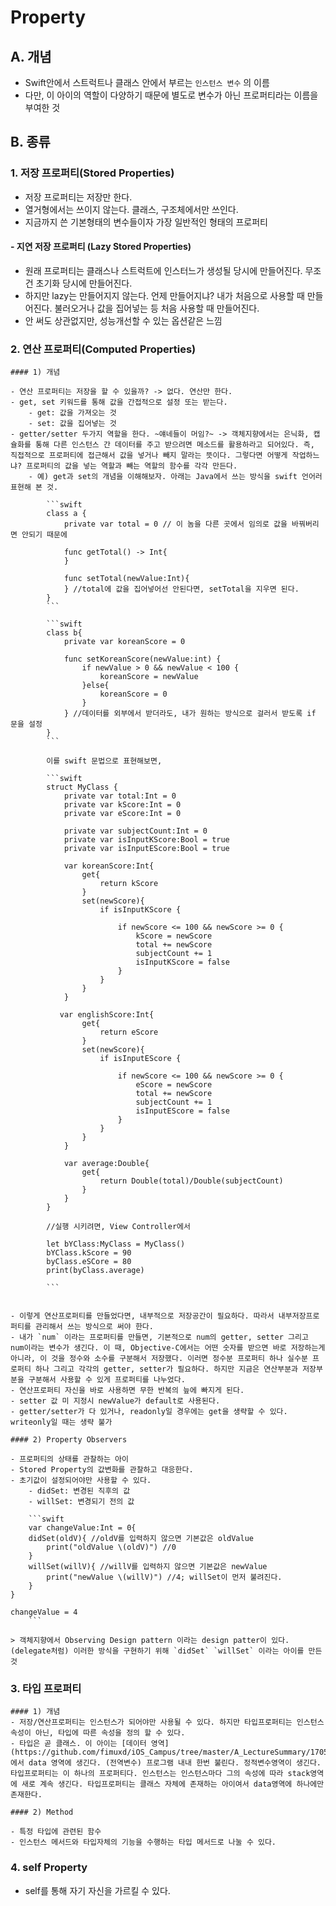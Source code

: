 # Property

## A. 개념

- Swift안에서 스트럭트나 클래스 안에서 부르는 `인스턴스 변수` 의 이름
- 다만, 이 아이의 역할이 다양하기 때문에 별도로 변수가 아닌 프로퍼티라는 이름을 부여한 것

## B. 종류

### 1. 저장 프로퍼티(Stored Properties)

- 저장 프로퍼티는 저장만 한다.
- 열거형에서는 쓰이지 않는다. 클래스, 구조체에서만 쓰인다.
- 지금까지 쓴 기본형태의 변수들이자 가장 일반적인 형태의 프로퍼티

#### - 지연 저장 프로퍼티 (Lazy Stored Properties)

- 원래 프로퍼티는 클래스나 스트럭트에 인스터느가 생성될 당시에 만들어진다. 무조건 초기화 당시에 만들어진다.
- 하지만 lazy는 만들어지지 않는다. 언제 만들어지냐? 내가 처음으로 사용할 때 만들어진다. 불러오거나 값을 집어넣는 등 처음 사용할 때 만들어진다.
- 안 써도 상관없지만, 성능개선할 수 있는 옵션같은 느낌

### 2. 연산 프로퍼티(Computed Properties)

	#### 1) 개념
	
	- 연산 프로퍼티는 저장을 할 수 있을까? -> 없다. 연산만 한다.
	- get, set 키워드를 통해 값을 간접적으로 설정 또는 받는다.
		- get: 값을 가져오는 것
		- set: 값을 집어넣는 것
	- getter/setter 두가지 역할을 한다. ~얘네들이 머임?~ -> 객체지향에서는 은닉화, 캡슐화를 통해 다른 인스턴스 간 데이터를 주고 받으려면 메소드를 활용하라고 되어있다. 즉, 직접적으로 프로퍼티에 접근해서 값을 넣거나 빼지 말라는 뜻이다. 그렇다면 어떻게 작업하느냐? 프로퍼티의 값을 넣는 역할과 빼는 역할의 함수를 각각 만든다.
		- 예) get과 set의 개념을 이해해보자. 아래는 Java에서 쓰는 방식을 swift 언어러 표현해 본 것.
	
			```swift
			class a {
				private var total = 0 // 이 놈을 다른 곳에서 임의로 값을 바꿔버리면 안되기 때문에
				
				func getTotal() -> Int{
				}
				
				func setTotal(newValue:Int){
				} //total에 값을 집어넣어선 안된다면, setTotal을 지우면 된다.
			}
			```
			
			```swift
			class b{
				private var koreanScore = 0
				
				func setKoreanScore(newValue:int) {
					if newValue > 0 && newValue < 100 {
						koreanScore = newValue
					}else{
						koreanScore = 0
					}
				} //데이터를 외부에서 받더라도, 내가 원하는 방식으로 걸러서 받도록 if 문을 설정
			}
			```
			
			이를 swift 문법으로 표현해보면,
			
			```swift
			struct MyClass {
				private var total:Int = 0
				private var kScore:Int = 0
				private var eScore:Int = 0
				
				private var subjectCount:Int = 0
				private var isInputKScore:Bool = true
				private var isInputEScore:Bool = true
				
				var koreanScore:Int{
					get{
						return kScore
					}
					set(newScore){
						if isInputKScore { 
						
							if newScore <= 100 && newScore >= 0 {
								kScore = newScore
								total += newScore
								subjectCount += 1
								isInputKScore = false
							}
						}
					}
				}
			   
			   var englishScore:Int{
					get{
						return eScore
					}
					set(newScore){
						if isInputEScore { 
						
							if newScore <= 100 && newScore >= 0 {
								eScore = newScore
								total += newScore
								subjectCount += 1
								isInputEScore = false
							}
						}
					}
				}
				
				var average:Double{
					get{
						return Double(total)/Double(subjectCount)
					}
				}
			}
			
			//실행 시키려면, View Controller에서
			
			let bYClass:MyClass = MyClass()
			bYClass.kScore = 90
			byClass.eSCore = 80
			print(byClass.average)
			
			```
			
			
	- 이렇게 연산프로퍼티를 만들었다면, 내부적으로 저장공간이 필요하다. 따라서 내부저장프로퍼티를 관리해서 쓰는 방식으로 써야 한다.
	- 내가 `num` 이라는 프로퍼티를 만들면, 기본적으로 num의 getter, setter 그리고 num이라는 변수가 생긴다. 이 때, Objective-C에서는 어떤 숫자를 받으면 바로 저장하는게 아니라, 이 것을 정수와 소수를 구분해서 저장했다. 이러면 정수분 프로퍼티 하나 실수분 프로퍼티 하나 그리고 각각의 getter, setter가 필요하다. 하지만 지금은 연산부분과 저장부분을 구분해서 사용할 수 있게 프로퍼티를 나누었다. 
	- 연산프로퍼티 자신을 바로 사용하면 무한 반복의 늪에 빠지게 된다.
	- setter 값 미 지정시 newValue가 default로 사용된다.
	- getter/setter가 다 있거나, readonly일 경우에는 get을 생략할 수 있다. writeonly일 때는 생략 불가
	
	#### 2) Property Observers
	
	- 프로퍼티의 상태를 관찰하는 아이
	- Stored Property의 값변화를 관찰하고 대응한다.
	- 초기값이 설정되어야만 사용할 수 있다.
		- didSet: 변경된 직후의 값
		- willSet: 변경되기 전의 값
	
		```swift
		var changeValue:Int = 0{		didSet(oldV){ //oldV를 입력하지 않으면 기본값은 oldValue			print("oldValue \(oldV)") //0		}		willSet(willV){ //willV를 입력하지 않으면 기본값은 newValue			print("newValue \(willV)") //4; willSet이 먼저 불려진다.		}	}
			changeValue = 4
		```
	
	> 객체지향에서 Observing Design pattern 이라는 design patter이 있다. (delegate처럼) 이러한 방식을 구현하기 위해 `didSet` `willSet` 이라는 아이를 만든 것

### 3. 타입 프로퍼티

	#### 1) 개념
	- 저장/연산프로퍼티는 인스턴스가 되어야만 사용될 수 있다. 하지만 타입프로퍼티는 인스턴스 속성이 아닌, 타입에 따른 속성을 정의 할 수 있다.
	- 타입은 곧 클래스. 이 아이는 [데이터 영역](https://github.com/fimuxd/iOS_Campus/tree/master/A_LectureSummary/170524/Classes%20and%20Structures)에서 data 영역에 생긴다. (전역변수) 프로그램 내내 한번 불린다. 정적변수영역이 생긴다. 타입프로퍼티는 이 하나의 프로퍼티다. 인스턴스는 인스턴스마다 그의 속성에 따라 stack영역에 새로 계속 생긴다. 타입프로퍼티는 클래스 자체에 존재하는 아이여서 data영역에 하나에만 존재한다.
	
	#### 2) Method
	
	- 특정 타입에 관련된 함수
	- 인스턴스 메서드와 타입자체의 기능을 수행하는 타입 메서드로 나눌 수 있다.

### 4. self Property

- self를 통해 자기 자신을 가르킬 수 있다.





